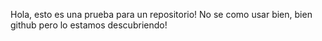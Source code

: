 Hola, esto es una prueba para un repositorio!
No se como usar bien, bien github pero lo estamos descubriendo!
